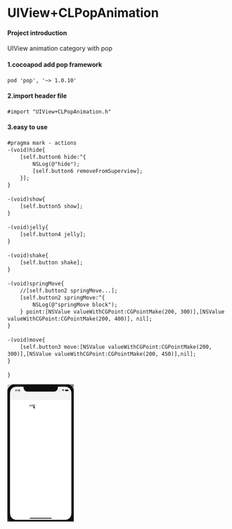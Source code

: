 # UIView+CLPopAnimation

#### Project introduction
UIView animation category with pop 

#### 1.cocoapod add pop framework

```
pod 'pop', '~> 1.0.10'
```

#### 2.import header file

```
#import "UIView+CLPopAnimation.h"
```

#### 3.easy to use
```
#pragma mark - actions
-(void)hide{
    [self.button6 hide:^{
        NSLog(@"hide");
        [self.button6 removeFromSuperview];
    }];
}

-(void)show{
    [self.button5 show];
}

-(void)jelly{
    [self.button4 jelly];
}

-(void)shake{
    [self.button shake];
}

-(void)springMove{
    //[self.button2 springMove...];
    [self.button2 springMove:^{
        NSLog(@"springMove block");
    } point:[NSValue valueWithCGPoint:CGPointMake(200, 300)],[NSValue valueWithCGPoint:CGPointMake(200, 400)], nil];
}

-(void)move{
    [self.button3 move:[NSValue valueWithCGPoint:CGPointMake(200, 300)],[NSValue valueWithCGPoint:CGPointMake(200, 450)],nil];
}

}
```
<img src="https://github.com/coooliang/UIView-CLPopAnimation/blob/master/pop.gif" width="30%" height="30%" />

